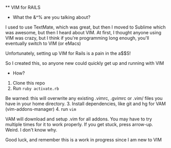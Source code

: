 ** VIM for RAILS

* What the &^% are you talking about?

I used to use TextMate, which was great, but then I moved to Sublime which was
awesome, but then I heard about VIM. At first, I thought anyone using VIM was
crazy, but I think if you're programming long enough, you'll eventually switch
to VIM (or eMacs)

Unfortunately, setting up VIM for Rails is a pain in the a$$S!

So I created this, so anyone new could quickly get up and running with VIM

* How?

1. Clone this repo
2. Run `ruby activate.rb`

Be warned: this will overwrite any existing .vimrc, .gvimrc or .vim/ files you
have in your home directory.
3. Install dependencies, like git and hg for VAM (vim-addons-manager)
4. run `vim`

VAM will download and setup .vim for all addons. You may have to try multiple
times for it to work properly. If you get stuck, press arrow-up. Weird. I
don't know why.

Good luck, and remember this is a work in progress since I am new to VIM
